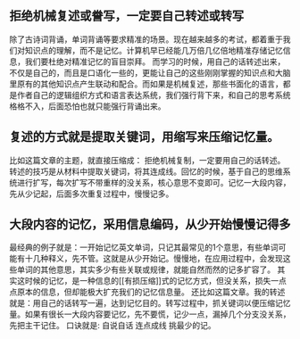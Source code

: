## 拒绝机械复述或誊写，一定要自己转述或转写
除了古诗词背诵，单词背诵等要求精准的场景。现在越来越多的考试，都着重于我们对知识点的理解，而不是记忆。计算机早已经能几万倍几亿倍地精准存储记忆信息，我们要杜绝对精准记忆的盲目崇拜。
而学习的时候，用自己的话转述出来，不仅是自己的，而且是口语化一些的，更能让自己的这些刚刚掌握的知识点和大脑里原有的其他知识点产生联动和配合。而如果是机械复述，那些书面化的语言，都是作者自己的逻辑组织方式和语言表达系统，我们强行背下来，和自己的思考系统格格不入，后面恐怕也就只能强行背诵出来。

## 复述的方式就是提取关键词，用缩写来压缩记忆量。
比如这篇文章的主题，就直接压缩成：
拒绝机械复制，一定要用自己的话转述。转述的技巧是从材料中提取关键词，将其连成线。回忆的时候，基于自己的思维系统进行扩写，每次扩写不带重样的没关系，核心意思不变即可。记忆一大段内容，先从少记起，后面多次重复过程中，慢慢记多。

## 大段内容的记忆，采用信息编码，从少开始慢慢记得多
最经典的例子就是：一开始记忆英文单词，只记其最常见的1个意思，有些单词可能有十几种释义，先不管。这就是从少开始记。慢慢地，在应用过程中，会发现这些单词的其他意思，其实多少有些关联或规律，就能自然而然的记多扩容了。
其实这时候的记忆，是一种信息的[[有损压缩]]式的记忆方式，但没关系，损失一点点原本的信息，但却能极大扩充我们的记忆信息量。
还比如这篇文章。我的转述就是：用自己的话转写一遍，达到记忆目的。转写过程中，抓关键词以便压缩记忆量。如果有很长一大段内容要记忆，先不要慌，记少一点，漏掉几个分支没关系，先把主干记住。
口诀就是:
自说自话
连点成线
挑最少的记。

